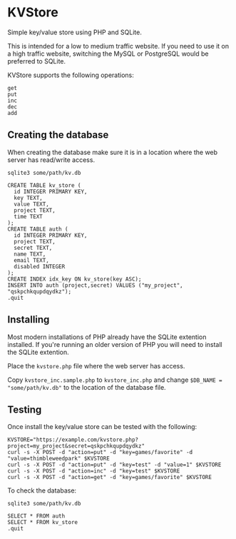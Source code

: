 # KVStore
Simple key/value store using PHP and SQLite.

This is intended for a low to medium traffic website.  If you need to use it on a high traffic website, switching the MySQL or PostgreSQL would be preferred to SQLite.  

KVStore supports the following operations:

```
get
put
inc
dec
add
```

## Creating the database

When creating the database make sure it is in a location where the web server has read/write access.

```
sqlite3 some/path/kv.db

CREATE TABLE kv_store (
  id INTEGER PRIMARY KEY,
  key TEXT,
  value TEXT,
  project TEXT,
  time TEXT
);
CREATE TABLE auth (
  id INTEGER PRIMARY KEY,
  project TEXT,
  secret TEXT,
  name TEXT,
  email TEXT,
  disabled INTEGER
);
CREATE INDEX idx_key ON kv_store(key ASC);
INSERT INTO auth (project,secret) VALUES ("my_project", "qskpchkqupdqydkz");
.quit
```

## Installing

Most modern installations of PHP already have the SQLite extention installed. If you're running an older version of PHP you will need to install the SQLite extention.

Place the `kvstore.php` file where the web server has access.

Copy `kvstore_inc.sample.php` to `kvstore_inc.php` and change `$DB_NAME = "some/path/kv.db"` to the location of the database file.

## Testing

Once install the key/value store can be tested with the following:

```
KVSTORE="https://example.com/kvstore.php?project=my_project&secret=qskpchkqupdqydkz"
curl -s -X POST -d "action=put" -d "key=games/favorite" -d "value=thimbleweedpark" $KVSTORE
curl -s -X POST -d "action=put" -d "key=test" -d "value=1" $KVSTORE
curl -s -X POST -d "action=inc" -d "key=test" $KVSTORE
curl -s -X POST -d "action=get" -d "key=games/favorite" $KVSTORE
```

To check the database:

```
sqlite3 some/path/kv.db

SELECT * FROM auth
SELECT * FROM kv_store
.quit
```



